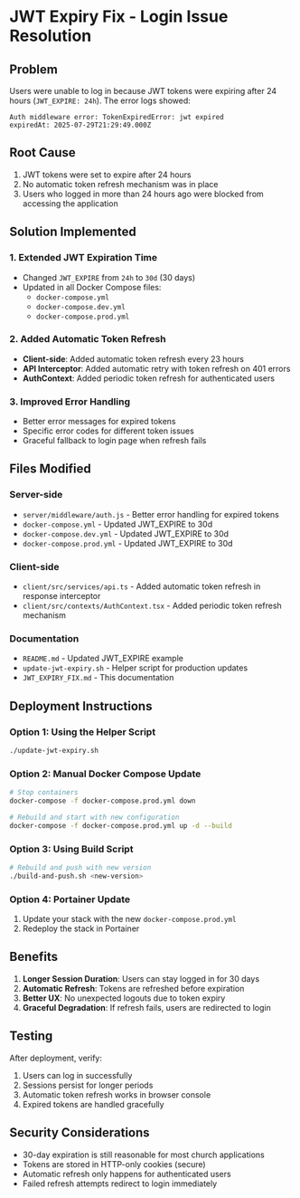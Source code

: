 # JWT Expiry Fix - Login Issue Resolution

## Problem
Users were unable to log in because JWT tokens were expiring after 24 hours (`JWT_EXPIRE: 24h`). The error logs showed:
```
Auth middleware error: TokenExpiredError: jwt expired
expiredAt: 2025-07-29T21:29:49.000Z
```

## Root Cause
1. JWT tokens were set to expire after 24 hours
2. No automatic token refresh mechanism was in place
3. Users who logged in more than 24 hours ago were blocked from accessing the application

## Solution Implemented

### 1. Extended JWT Expiration Time
- Changed `JWT_EXPIRE` from `24h` to `30d` (30 days)
- Updated in all Docker Compose files:
  - `docker-compose.yml`
  - `docker-compose.dev.yml` 
  - `docker-compose.prod.yml`

### 2. Added Automatic Token Refresh
- **Client-side**: Added automatic token refresh every 23 hours
- **API Interceptor**: Added automatic retry with token refresh on 401 errors
- **AuthContext**: Added periodic token refresh for authenticated users

### 3. Improved Error Handling
- Better error messages for expired tokens
- Specific error codes for different token issues
- Graceful fallback to login page when refresh fails

## Files Modified

### Server-side
- `server/middleware/auth.js` - Better error handling for expired tokens
- `docker-compose.yml` - Updated JWT_EXPIRE to 30d
- `docker-compose.dev.yml` - Updated JWT_EXPIRE to 30d
- `docker-compose.prod.yml` - Updated JWT_EXPIRE to 30d

### Client-side
- `client/src/services/api.ts` - Added automatic token refresh in response interceptor
- `client/src/contexts/AuthContext.tsx` - Added periodic token refresh mechanism

### Documentation
- `README.md` - Updated JWT_EXPIRE example
- `update-jwt-expiry.sh` - Helper script for production updates
- `JWT_EXPIRY_FIX.md` - This documentation

## Deployment Instructions

### Option 1: Using the Helper Script
```bash
./update-jwt-expiry.sh
```

### Option 2: Manual Docker Compose Update
```bash
# Stop containers
docker-compose -f docker-compose.prod.yml down

# Rebuild and start with new configuration
docker-compose -f docker-compose.prod.yml up -d --build
```

### Option 3: Using Build Script
```bash
# Rebuild and push with new version
./build-and-push.sh <new-version>
```

### Option 4: Portainer Update
1. Update your stack with the new `docker-compose.prod.yml`
2. Redeploy the stack in Portainer

## Benefits
1. **Longer Session Duration**: Users can stay logged in for 30 days
2. **Automatic Refresh**: Tokens are refreshed before expiration
3. **Better UX**: No unexpected logouts due to token expiry
4. **Graceful Degradation**: If refresh fails, users are redirected to login

## Testing
After deployment, verify:
1. Users can log in successfully
2. Sessions persist for longer periods
3. Automatic token refresh works in browser console
4. Expired tokens are handled gracefully

## Security Considerations
- 30-day expiration is still reasonable for most church applications
- Tokens are stored in HTTP-only cookies (secure)
- Automatic refresh only happens for authenticated users
- Failed refresh attempts redirect to login immediately 